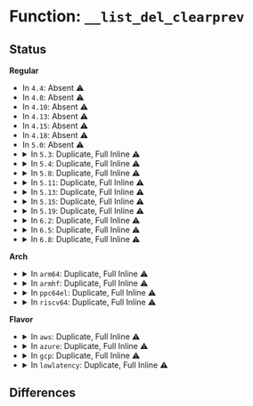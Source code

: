 # Function: <code>__list_del_clearprev</code>

## Status
<b>Regular</b>
<ul>
<li>
In <code>4.4</code>: Absent ⚠️
</li>
<li>
In <code>4.8</code>: Absent ⚠️
</li>
<li>
In <code>4.10</code>: Absent ⚠️
</li>
<li>
In <code>4.13</code>: Absent ⚠️
</li>
<li>
In <code>4.15</code>: Absent ⚠️
</li>
<li>
In <code>4.18</code>: Absent ⚠️
</li>
<li>
In <code>5.0</code>: Absent ⚠️
</li>
<li>
<details>
<summary>In <code>5.3</code>: Duplicate, Full Inline ⚠️</summary>

**Collision:** Static Duplication

**Inline:** Full

**Transformation:** False

**Instances:**

```
In kernel/bpf/devmap.c (ffffffff811f27b6)
Location: include/linux/list.h:117
Inline: True
Inline callers:
  - kernel/bpf/devmap.c:bq_xmit_all
```
```
In kernel/bpf/cpumap.c (ffffffff811f32e6)
Location: include/linux/list.h:117
Inline: True
Inline callers:
  - kernel/bpf/cpumap.c:bq_flush_to_queue
```
```
In kernel/bpf/xskmap.c (ffffffff811f466d)
Location: include/linux/list.h:117
Inline: True
Inline callers:
  - kernel/bpf/xskmap.c:__xsk_map_flush
```
</details>
</li>
<li>
<details>
<summary>In <code>5.4</code>: Duplicate, Full Inline ⚠️</summary>

**Collision:** Static Duplication

**Inline:** Full

**Transformation:** False

**Instances:**

```
In kernel/bpf/devmap.c (ffffffff811fefe6)
Location: include/linux/list.h:117
Inline: True
Inline callers:
  - kernel/bpf/devmap.c:bq_xmit_all
```
```
In kernel/bpf/cpumap.c (ffffffff81200086)
Location: include/linux/list.h:117
Inline: True
Inline callers:
  - kernel/bpf/cpumap.c:bq_flush_to_queue
```
```
In kernel/bpf/xskmap.c (ffffffff8120160d)
Location: include/linux/list.h:117
Inline: True
Inline callers:
  - kernel/bpf/xskmap.c:__xsk_map_flush
```
</details>
</li>
<li>
<details>
<summary>In <code>5.8</code>: Duplicate, Full Inline ⚠️</summary>

**Collision:** Static Duplication

**Inline:** Full

**Transformation:** False

**Instances:**

```
In kernel/bpf/devmap.c (ffffffff81226d39)
Location: include/linux/list.h:124
Inline: True
```
```
In kernel/bpf/cpumap.c (ffffffff81227c70)
Location: include/linux/list.h:124
Inline: True
```
```
In net/xdp/xsk.c (ffffffff81ba81e9)
Location: include/linux/list.h:124
Inline: True
Inline callers:
  - net/xdp/xsk.c:__xsk_map_flush
```
</details>
</li>
<li>
<details>
<summary>In <code>5.11</code>: Duplicate, Full Inline ⚠️</summary>

**Collision:** Static Duplication

**Inline:** Full

**Transformation:** False

**Instances:**

```
In kernel/bpf/devmap.c (ffffffff8122d8c3)
Location: include/linux/list.h:124
Inline: True
Inline callers:
  - kernel/bpf/devmap.c:bq_xmit_all
```
```
In kernel/bpf/cpumap.c (ffffffff8122e67f)
Location: include/linux/list.h:124
Inline: True
Inline callers:
  - kernel/bpf/cpumap.c:bq_flush_to_queue
```
```
In net/xdp/xsk.c (ffffffff81bb7f24)
Location: include/linux/list.h:124
Inline: True
Inline callers:
  - net/xdp/xsk.c:__xsk_map_flush
```
</details>
</li>
<li>
<details>
<summary>In <code>5.13</code>: Duplicate, Full Inline ⚠️</summary>

**Collision:** Static Duplication

**Inline:** Full

**Transformation:** False

**Instances:**

```
In kernel/bpf/devmap.c (ffffffff8123298f)
Location: include/linux/list.h:124
Inline: True
Inline callers:
  - kernel/bpf/devmap.c:bq_xmit_all
```
```
In kernel/bpf/cpumap.c (ffffffff8123355f)
Location: include/linux/list.h:124
Inline: True
Inline callers:
  - kernel/bpf/cpumap.c:bq_flush_to_queue
```
```
In net/xdp/xsk.c (ffffffff81ba70fa)
Location: include/linux/list.h:124
Inline: True
Inline callers:
  - net/xdp/xsk.c:__xsk_map_flush
```
</details>
</li>
<li>
<details>
<summary>In <code>5.15</code>: Duplicate, Full Inline ⚠️</summary>

**Collision:** Static Duplication

**Inline:** Full

**Transformation:** False

**Instances:**

```
In kernel/bpf/devmap.c (ffffffff8126c582)
Location: include/linux/list.h:124
Inline: True
Inline callers:
  - kernel/bpf/devmap.c:__dev_flush
```
```
In kernel/bpf/cpumap.c (ffffffff8126e400)
Location: include/linux/list.h:124
Inline: True
Inline callers:
  - kernel/bpf/cpumap.c:bq_flush_to_queue
```
```
In net/xdp/xsk.c (ffffffff81c74d7a)
Location: include/linux/list.h:124
Inline: True
Inline callers:
  - net/xdp/xsk.c:__xsk_map_flush
```
</details>
</li>
<li>
<details>
<summary>In <code>5.19</code>: Duplicate, Full Inline ⚠️</summary>

**Collision:** Static Duplication

**Inline:** Full

**Transformation:** False

**Instances:**

```
In kernel/bpf/devmap.c (ffffffff812bb2f2)
Location: include/linux/list.h:126
Inline: True
Inline callers:
  - kernel/bpf/devmap.c:__dev_flush
```
```
In kernel/bpf/cpumap.c (ffffffff812bd322)
Location: include/linux/list.h:126
Inline: True
Inline callers:
  - kernel/bpf/cpumap.c:bq_flush_to_queue
```
```
In net/xdp/xsk.c (ffffffff81e18e4a)
Location: include/linux/list.h:126
Inline: True
Inline callers:
  - net/xdp/xsk.c:__xsk_map_flush
```
</details>
</li>
<li>
<details>
<summary>In <code>6.2</code>: Duplicate, Full Inline ⚠️</summary>

**Collision:** Static Duplication

**Inline:** Full

**Transformation:** False

**Instances:**

```
In kernel/bpf/devmap.c (ffffffff8131e762)
Location: include/linux/list.h:126
Inline: True
Inline callers:
  - kernel/bpf/devmap.c:__dev_flush
```
```
In kernel/bpf/cpumap.c (ffffffff81320792)
Location: include/linux/list.h:126
Inline: True
Inline callers:
  - kernel/bpf/cpumap.c:bq_flush_to_queue
```
```
In net/xdp/xsk.c (ffffffff81ff00fa)
Location: include/linux/list.h:126
Inline: True
Inline callers:
  - net/xdp/xsk.c:__xsk_map_flush
```
</details>
</li>
<li>
<details>
<summary>In <code>6.5</code>: Duplicate, Full Inline ⚠️</summary>

**Collision:** Static Duplication

**Inline:** Full

**Transformation:** False

**Instances:**

```
In kernel/bpf/devmap.c (ffffffff8134e562)
Location: include/linux/list.h:126
Inline: True
Inline callers:
  - kernel/bpf/devmap.c:__dev_flush
```
```
In kernel/bpf/cpumap.c (ffffffff81350642)
Location: include/linux/list.h:126
Inline: True
Inline callers:
  - kernel/bpf/cpumap.c:bq_flush_to_queue
```
```
In net/xdp/xsk.c (ffffffff8206c29a)
Location: include/linux/list.h:126
Inline: True
Inline callers:
  - net/xdp/xsk.c:__xsk_map_flush
```
</details>
</li>
<li>
<details>
<summary>In <code>6.8</code>: Duplicate, Full Inline ⚠️</summary>

**Collision:** Static Duplication

**Inline:** Full

**Transformation:** False

**Instances:**

```
In kernel/bpf/devmap.c (ffffffff81375a62)
Location: include/linux/list.h:207
Inline: True
Inline callers:
  - kernel/bpf/devmap.c:__dev_flush
```
```
In kernel/bpf/cpumap.c (ffffffff81377b12)
Location: include/linux/list.h:207
Inline: True
Inline callers:
  - kernel/bpf/cpumap.c:bq_flush_to_queue
```
```
In net/xdp/xsk.c (ffffffff8214007a)
Location: include/linux/list.h:207
Inline: True
Inline callers:
  - net/xdp/xsk.c:__xsk_map_flush
```
</details>
</li>
</ul>
<b>Arch</b>
<ul>
<li>
<details>
<summary>In <code>arm64</code>: Duplicate, Full Inline ⚠️</summary>

**Collision:** Static Duplication

**Inline:** Full

**Transformation:** False

**Instances:**

```
In kernel/bpf/devmap.c (ffff800010286548)
Location: include/linux/list.h:117
Inline: True
Inline callers:
  - kernel/bpf/devmap.c:bq_xmit_all
```
```
In kernel/bpf/cpumap.c (ffff800010288534)
Location: include/linux/list.h:117
Inline: True
Inline callers:
  - kernel/bpf/cpumap.c:bq_flush_to_queue
```
```
In kernel/bpf/xskmap.c (ffff8000102895b4)
Location: include/linux/list.h:117
Inline: True
Inline callers:
  - kernel/bpf/xskmap.c:__xsk_map_flush
```
</details>
</li>
<li>
<details>
<summary>In <code>armhf</code>: Duplicate, Full Inline ⚠️</summary>

**Collision:** Static Duplication

**Inline:** Full

**Transformation:** False

**Instances:**

```
In kernel/bpf/devmap.c (c04b6794)
Location: include/linux/list.h:117
Inline: True
Inline callers:
  - kernel/bpf/devmap.c:bq_xmit_all
```
```
In kernel/bpf/cpumap.c (c04b796c)
Location: include/linux/list.h:117
Inline: True
Inline callers:
  - kernel/bpf/cpumap.c:bq_flush_to_queue
```
```
In kernel/bpf/xskmap.c (c04b8f64)
Location: include/linux/list.h:117
Inline: True
Inline callers:
  - kernel/bpf/xskmap.c:__xsk_map_flush
```
</details>
</li>
<li>
<details>
<summary>In <code>ppc64el</code>: Duplicate, Full Inline ⚠️</summary>

**Collision:** Static Duplication

**Inline:** Full

**Transformation:** False

**Instances:**

```
In kernel/bpf/devmap.c (c000000000331230)
Location: include/linux/list.h:117
Inline: True
Inline callers:
  - kernel/bpf/devmap.c:bq_xmit_all
```
```
In kernel/bpf/cpumap.c (c000000000332c84)
Location: include/linux/list.h:117
Inline: True
Inline callers:
  - kernel/bpf/cpumap.c:bq_flush_to_queue
```
```
In kernel/bpf/xskmap.c (c000000000334c74)
Location: include/linux/list.h:117
Inline: True
Inline callers:
  - kernel/bpf/xskmap.c:__xsk_map_flush
```
</details>
</li>
<li>
<details>
<summary>In <code>riscv64</code>: Duplicate, Full Inline ⚠️</summary>

**Collision:** Static Duplication

**Inline:** Full

**Transformation:** False

**Instances:**

```
In kernel/bpf/devmap.c (ffffffe0001bb34c)
Location: include/linux/list.h:117
Inline: True
Inline callers:
  - kernel/bpf/devmap.c:bq_xmit_all
```
```
In kernel/bpf/cpumap.c (ffffffe0001bc4bc)
Location: include/linux/list.h:117
Inline: True
Inline callers:
  - kernel/bpf/cpumap.c:bq_flush_to_queue
```
```
In kernel/bpf/xskmap.c (ffffffe0001bd99c)
Location: include/linux/list.h:117
Inline: True
Inline callers:
  - kernel/bpf/xskmap.c:__xsk_map_flush
```
</details>
</li>
</ul>
<b>Flavor</b>
<ul>
<li>
<details>
<summary>In <code>aws</code>: Duplicate, Full Inline ⚠️</summary>

**Collision:** Static Duplication

**Inline:** Full

**Transformation:** False

**Instances:**

```
In kernel/bpf/devmap.c (ffffffff811f7606)
Location: include/linux/list.h:117
Inline: True
Inline callers:
  - kernel/bpf/devmap.c:bq_xmit_all
```
```
In kernel/bpf/cpumap.c (ffffffff811f86a6)
Location: include/linux/list.h:117
Inline: True
Inline callers:
  - kernel/bpf/cpumap.c:bq_flush_to_queue
```
```
In kernel/bpf/xskmap.c (ffffffff811f9c2d)
Location: include/linux/list.h:117
Inline: True
Inline callers:
  - kernel/bpf/xskmap.c:__xsk_map_flush
```
</details>
</li>
<li>
<details>
<summary>In <code>azure</code>: Duplicate, Full Inline ⚠️</summary>

**Collision:** Static Duplication

**Inline:** Full

**Transformation:** False

**Instances:**

```
In kernel/bpf/devmap.c (ffffffff811ea356)
Location: include/linux/list.h:117
Inline: True
Inline callers:
  - kernel/bpf/devmap.c:bq_xmit_all
```
```
In kernel/bpf/cpumap.c (ffffffff811eb3f6)
Location: include/linux/list.h:117
Inline: True
Inline callers:
  - kernel/bpf/cpumap.c:bq_flush_to_queue
```
```
In kernel/bpf/xskmap.c (ffffffff811ec97d)
Location: include/linux/list.h:117
Inline: True
Inline callers:
  - kernel/bpf/xskmap.c:__xsk_map_flush
```
</details>
</li>
<li>
<details>
<summary>In <code>gcp</code>: Duplicate, Full Inline ⚠️</summary>

**Collision:** Static Duplication

**Inline:** Full

**Transformation:** False

**Instances:**

```
In kernel/bpf/devmap.c (ffffffff811f53d6)
Location: include/linux/list.h:117
Inline: True
Inline callers:
  - kernel/bpf/devmap.c:bq_xmit_all
```
```
In kernel/bpf/cpumap.c (ffffffff811f6476)
Location: include/linux/list.h:117
Inline: True
Inline callers:
  - kernel/bpf/cpumap.c:bq_flush_to_queue
```
```
In kernel/bpf/xskmap.c (ffffffff811f79fd)
Location: include/linux/list.h:117
Inline: True
Inline callers:
  - kernel/bpf/xskmap.c:__xsk_map_flush
```
</details>
</li>
<li>
<details>
<summary>In <code>lowlatency</code>: Duplicate, Full Inline ⚠️</summary>

**Collision:** Static Duplication

**Inline:** Full

**Transformation:** False

**Instances:**

```
In kernel/bpf/devmap.c (ffffffff81203906)
Location: include/linux/list.h:117
Inline: True
Inline callers:
  - kernel/bpf/devmap.c:bq_xmit_all
```
```
In kernel/bpf/cpumap.c (ffffffff812049e3)
Location: include/linux/list.h:117
Inline: True
Inline callers:
  - kernel/bpf/cpumap.c:bq_flush_to_queue
```
```
In kernel/bpf/xskmap.c (ffffffff81205f7d)
Location: include/linux/list.h:117
Inline: True
Inline callers:
  - kernel/bpf/xskmap.c:__xsk_map_flush
```
</details>
</li>
</ul>

## Differences

